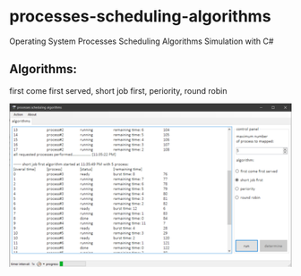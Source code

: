 # processes-scheduling-algorithms
Operating System Processes Scheduling Algorithms Simulation with C#

## Algorithms:  
first come first served, short job first, periority, round robin

![Screenshot](screenshot.png)

